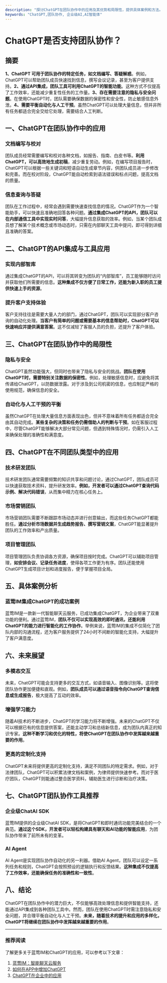 ```yaml
---
description: "探讨ChatGPT在团队协作中的应用及其优势和局限性，提供具体案例和方法。"
keywords: "ChatGPT,团队协作, 企业级AI,AI智能体"
---
```

# ChatGPT是否支持团队协作？

## 摘要

**1、ChatGPT 可用于团队协作的特定任务，如文档编写、答疑解惑**。例如，ChatGPT可以帮助团队成员快速找到信息，撰写会议记录，甚至为客户提供支持。**2、通过API集成，团队工具可利用ChatGPT的智能功能**。这种方式不仅提高了工作效率，还能减少重复性任务的工作量。**3、存在需要注意的隐私与安全问题**。在使用ChatGPT时，团队需要确保数据的保密性和安全性，防止敏感信息外泄。**4、需要平衡自动化与人工干预**。虽然ChatGPT可以处理大量信息，但并非所有任务都适合完全交给它处理，需要结合人工判断。

## 一、ChatGPT在团队协作中的应用

### 文档编写与校对

团队成员经常需要编写和校对各种文档，如报告、指南、白皮书等。**利用ChatGPT，可以高效地生成初稿**，减少重复劳动。例如，在编写项目报告时，ChatGPT可以根据一些关键词和短语自动生成章节内容，供团队成员进一步修改和完善。而在校对阶段，ChatGPT能自动检索到语法错误和标点问题，提高文档的质量。

### 信息查询与答疑

团队在工作过程中，经常会遇到需要快速查找信息的情况。ChatGPT作为一个智能助手，可以快速且准确地回答各种问题。**通过集成ChatGPT的API，团队可以在内部通信工具中实现实时问答**，大幅提升信息获取的效率。例如，当某个团队成员想了解某个技术概念或市场动态时，只需在内部聊天工具中提问，即可得到详细且准确的答案。

## 二、ChatGPT的API集成与工具应用

### 实现内部智库

通过集成ChatGPT的API，可以将其转变为团队的“内部智库”，员工能够随时访问并获取他们所需要的信息。**这种集成不仅方便了日常工作，还能为新入职的员工提供快速上手的资源**。

### 提升客户支持体验

客户支持往往是需要大量人力的部门，通过ChatGPT，团队可以实现部分客户咨询的自动化处理。**当客户有简单的问题或需要基本的信息帮助时，ChatGPT可以快速响应并提供满意答案**。这不仅减轻了客服人员的负担，还提升了客户体验。

## 三、ChatGPT在团队协作中的局限性

### 隐私与安全

ChatGPT虽然功能强大，但同时也带来了隐私与安全的挑战。**团队在使用ChatGPT时，需要特别关注数据的保密性**。例如，处理敏感信息时，应避免将其传递给ChatGPT，以防数据泄露。对于涉及到公司机密的信息，也应制定严格的使用规范，确保信息的安全。

### 自动化与人工干预的平衡

虽然ChatGPT在处理大量信息方面表现出色，但并不意味着所有任务都适合完全由其自动完成。**某些复杂的决策和任务仍需借助人的判断与干预**。如在客服过程中，尽管ChatGPT能够解决大部分常见问题，但遇到特殊情况时，仍需引入人工来确保处理的准确性和满意度。

## 四、ChatGPT在不同团队类型中的应用

### 技术研发团队

技术研发团队通常需要频繁的知识共享和问题讨论，通过ChatGPT，团队成员可以快速获取技术资料，提升研发效率。**例如，开发者可以通过ChatGPT查询代码示例、解决代码错误**，从而集中精力在核心任务上。

### 市场营销团队

市场营销团队需要不断跟踪市场动态并进行创意输出，而这些任务ChatGPT都能胜任。**通过分析市场数据并生成趋势报告、撰写营销文案**，ChatGPT能显著提升团队的工作效率和产出质量。

### 项目管理团队

项目管理团队负责协调各方资源，确保项目按时完成。ChatGPT可以辅助项目管理，**如安排会议、记录任务进度**，使得各项工作更为有序。团队还能使用ChatGPT生成项目计划和进度报告，便于掌握项目全局。

## 五、具体案例分析

### 蓝莺IM集成ChatGPT的成功案例

蓝莺IM是一款新一代智能聊天云服务，已成功集成ChatGPT，为企业带来了双重功能的便利。通过蓝莺IM，**团队不仅可以实现高效的即时通讯，还能利用ChatGPT的能力进行智能化的工作协作**。举例来说，蓝莺IM的集成不仅简化了团队内部的沟通流程，还为客户服务提供了24小时不间断的智能化支持，大幅提升了客户满意度。

## 六、未来展望

### 多模态交互

未来，ChatGPT可能会支持更多的交互方式，如语音输入、图像识别等。这将使团队协作更加便捷和直观。例如，**团队成员可以通过语音指令向ChatGPT查询信息或生成报告**，极大提高了互动的效率。

### 增强学习能力

随着AI技术的不断进步，ChatGPT的学习能力将不断增强。未来的ChatGPT不仅可以根据已有的信息提供答案，还能主动学习和总结新信息，成为团队内真正的知识专家。**这种不断学习和优化的特性，将使ChatGPT在团队协作中发挥越来越重要的作用**。

### 更高的定制化支持

ChatGPT未来将提供更高的定制化支持，满足不同团队的特定需求。例如，对于法律团队，ChatGPT可以积累法律文档和案例，为律师提供快速参考。而对于医疗团队，ChatGPT则能通过整合医学资料，辅助医生进行诊断和治疗决策。

## 七、ChatGPT团队协作工具推荐

### 企业级ChatAI SDK

蓝莺IM提供的企业级ChatAI SDK，是将ChatGPT和即时通讯功能完美结合的一个典范。**通过这个SDK，开发者可以轻松构建具有聊天和AI功能的智能应用**，为团队协作带来了前所未有的变革。

### AI Agent

AI Agent是实现团队协作自动化的另一利器。借助AI Agent，团队可以设定一系列任务和规则，ChatGPT会按照预设的逻辑执行和反馈结果。**这种集成不仅提高了工作效率，还能确保任务的准确性和一致性**。

## 八、结论

ChatGPT在团队协作中的潜力巨大，不仅能够高效处理信息和提供智能支持，还能通过API集成到各种团队工具中。然而，团队在使用ChatGPT时需注意隐私和安全问题，并合理平衡自动化与人工干预。**未来，随着技术的提升和应用的多样化，ChatGPT将继续在团队协作中发挥越来越重要的作用**。

---

### 推荐阅读

了解更多关于蓝莺IM和ChatGPT的应用，可以参考以下文章：

1. [蓝莺IM：智能聊天云服务](https://www.lanyingim.com/articles/product-and-technologies/lanying-im-intelligent-chat-cloud-service)
2. [如何在APP中增加ChatGPT](https://www.lanyingim.com/articles/product-and-technologies/how-to-add-chatgpt-to-your-app)
3. [ChatGPT在企业中的应用](https://www.lanyingim.com/articles/product-and-technologies/chatgpt-enterprise-applications)
